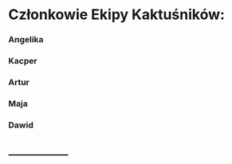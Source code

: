 # Członkowie Ekipy Kaktuśników: 

### Angelika 

### Kacper

### Artur

### Maja

### Dawid

## ____________
